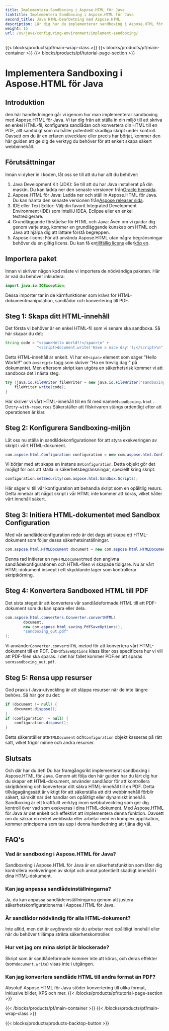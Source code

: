 ```yaml
---
title: Implementera Sandboxing i Aspose.HTML för Java
linktitle: Implementera Sandboxing i Aspose.HTML för Java
second_title: Java HTML-bearbetning med Aspose.HTML
description: Lär dig hur du implementerar sandboxing i Aspose.HTML för Java för att säkert kontrollera skriptkörning i dina HTML-dokument och konvertera dem till PDF.
weight: 15
url: /sv/java/configuring-environment/implement-sandboxing/
---
```


{{< blocks/products/pf/main-wrap-class >}}
{{< blocks/products/pf/main-container >}}
{{< blocks/products/pf/tutorial-page-section >}}

# Implementera Sandboxing i Aspose.HTML för Java

## Introduktion
den här handledningen går vi igenom hur man implementerar sandboxing med Aspose.HTML för Java. Vi tar dig från att ställa in din miljö till att skriva en enkel HTML-fil, konfigurera sandlådan och konvertera din HTML till en PDF, allt samtidigt som du håller potentiellt skadliga skript under kontroll. Oavsett om du är en erfaren utvecklare eller precis har börjat, kommer den här guiden att ge dig de verktyg du behöver för att enkelt skapa säkert webbinnehåll.
## Förutsättningar
Innan vi dyker in i koden, låt oss se till att du har allt du behöver:
1.  Java Development Kit (JDK): Se till att du har Java installerat på din maskin. Du kan ladda ner den senaste versionen från[Oracle hemsida](https://www.oracle.com/java/technologies/javase-downloads.html).
2.  Aspose.HTML för Java: Ladda ner och ställ in Aspose.HTML för Java. Du kan hämta den senaste versionen från[Aspose releaser sida](https://releases.aspose.com/html/java/).
3. IDE eller Text Editor: Välj din favorit Integrated Development Environment (IDE) som IntelliJ IDEA, Eclipse eller en enkel textredigerare.
4. Grundläggande förståelse för HTML och Java: Även om vi guidar dig genom varje steg, kommer en grundläggande kunskap om HTML och Java att hjälpa dig att lättare förstå begreppen.
5.  Aspose-licens: För att använda Aspose.HTML utan några begränsningar behöver du en giltig licens. Du kan få en[tillfällig licens](https://purchase.aspose.com/temporary-license/) eller[köp en](https://purchase.aspose.com/buy).

## Importera paket
Innan vi skriver någon kod måste vi importera de nödvändiga paketen. Här är vad du behöver inkludera:
```java
import java.io.IOException;
```
Dessa importer tar in de kärnfunktioner som krävs för HTML-dokumentmanipulation, sandlådor och konvertering till PDF.

## Steg 1: Skapa ditt HTML-innehåll
Det första vi behöver är en enkel HTML-fil som vi senare ska sandboxa. Så här skapar du det:
```java
String code = "<span>Hello World!!</span>\n" +
              "<script>document.write('Have a nice day!');</script>\n";
```
 Detta HTML-innehåll är enkelt. Vi har en`<span>` element som säger "Hello World!!" och a`<script>` tagg som skriver "Ha en trevlig dag!" på dokumentet. Men eftersom skript kan utgöra en säkerhetsrisk kommer vi att sandboxa det i nästa steg.
```java
try (java.io.FileWriter fileWriter = new java.io.FileWriter("sandboxing.html")) {
    fileWriter.write(code);
}
```
Här skriver vi vårt HTML-innehåll till en fil med namnet`sandboxing.html` . De`try-with-resources` Säkerställer att filskrivaren stängs ordentligt efter att operationen är klar.
## Steg 2: Konfigurera Sandboxing-miljön
Låt oss nu ställa in sandlådekonfigurationen för att styra exekveringen av skript i vårt HTML-dokument.
```java
com.aspose.html.Configuration configuration = new com.aspose.html.Configuration();
```
 Vi börjar med att skapa en instans av`Configuration`. Detta objekt gör det möjligt för oss att ställa in säkerhetsbegränsningar, speciellt kring skript.
```java
configuration.setSecurity(com.aspose.html.Sandbox.Scripts);
```
Här säger vi till vår konfiguration att behandla skript som en opålitlig resurs. Detta innebär att något skript i vår HTML inte kommer att köras, vilket håller vårt innehåll säkert.
## Steg 3: Initiera HTML-dokumentet med Sandbox Configuration
Med vår sandlådekonfiguration redo är det dags att skapa ett HTML-dokument som följer dessa säkerhetsinställningar.
```java
com.aspose.html.HTMLDocument document = new com.aspose.html.HTMLDocument("sandboxing.html", configuration);
```
 Denna rad initierar en ny`HTMLDocument`med den angivna sandlådekonfigurationen och HTML-filen vi skapade tidigare. Nu är vårt HTML-dokument insvept i ett skyddande lager som kontrollerar skriptkörning.
## Steg 4: Konvertera Sandboxed HTML till PDF
Det sista steget är att konvertera vår sandlådeformade HTML till ett PDF-dokument som du kan spara eller dela.
```java
com.aspose.html.converters.Converter.convertHTML(
        document,
        new com.aspose.html.saving.PdfSaveOptions(),
        "sandboxing_out.pdf"
);
```
 Vi använder`Converter.convertHTML` metod för att konvertera vårt HTML-dokument till en PDF. De`PdfSaveOptions` klass låter oss specificera hur vi vill att PDF-filen ska sparas. I det här fallet kommer PDF:en att sparas som`sandboxing_out.pdf`.
## Steg 5: Rensa upp resurser
God praxis i Java-utveckling är att släppa resurser när de inte längre behövs. Så här gör du det:
```java
if (document != null) {
    document.dispose();
}
if (configuration != null) {
    configuration.dispose();
}
```
 Detta säkerställer att`HTMLDocument` och`Configuration` objekt kasseras på rätt sätt, vilket frigör minne och andra resurser.

## Slutsats
Och där har du det! Du har framgångsrikt implementerat sandboxing i Aspose.HTML för Java. Genom att följa den här guiden har du lärt dig hur du skapar ett HTML-dokument, använder sandlådor för att kontrollera skriptkörning och konverterar ditt säkra HTML-innehåll till en PDF. Detta tillvägagångssätt är viktigt för att säkerställa att ditt webbinnehåll förblir säkert, särskilt när det handlar om opålitligt eller dynamiskt innehåll.
Sandboxing är ett kraftfullt verktyg inom webbutveckling som ger dig kontroll över vad som exekveras i dina HTML-dokument. Med Aspose.HTML för Java är det enkelt och effektivt att implementera denna funktion. Oavsett om du säkrar en enkel webbsida eller arbetar med en komplex applikation, kommer principerna som tas upp i denna handledning att tjäna dig väl.
## FAQ's
### Vad är sandboxing i Aspose.HTML för Java?
Sandboxning i Aspose.HTML för Java är en säkerhetsfunktion som låter dig kontrollera exekveringen av skript och annat potentiellt skadligt innehåll i dina HTML-dokument.
### Kan jag anpassa sandlådeinställningarna?
Ja, du kan anpassa sandlådeinställningarna genom att justera säkerhetskonfigurationerna i Aspose.HTML för Java.
### Är sandlådor nödvändig för alla HTML-dokument?
Inte alltid, men det är avgörande när du arbetar med opålitligt innehåll eller när du behöver tillämpa strikta säkerhetskontroller.
### Hur vet jag om mina skript är blockerade?
 Skript som är sandlådeformade kommer inte att köras, och deras effekter (som`document.write`) visas inte i utgången.
### Kan jag konvertera sandlåde HTML till andra format än PDF?
Absolut! Aspose.HTML för Java stöder konvertering till olika format, inklusive bilder, XPS och mer.
{{< /blocks/products/pf/tutorial-page-section >}}

{{< /blocks/products/pf/main-container >}}
{{< /blocks/products/pf/main-wrap-class >}}

{{< blocks/products/products-backtop-button >}}
